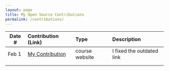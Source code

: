 ```yaml
---
layout: page
title: My Open Source Contributions
permalink: /contributions/
---
```


<!--
Type of the contribution should be "Wikipedia edit", "OpenStreet Map feature", "Documentation", "Course website", "Blog",
"Browser Add-on", etc.

The description should include a brief summary of what you did.

The link should bring us to a public page that shows your contribution.

Replace the first row with your own contribution.

-->

| Date # | Contribution (Link)                                         | Type           | Description               |
| ------ | :---------------------------------------------------------- | :------------- | :------------------------ |
| Feb 1  | [My Contribution](https://github.com/joannakl/ossd/pull/39) | course website | I fixed the outdated link |
|        |                                                             |                |                           |
|        |                                                             |                |                           |
